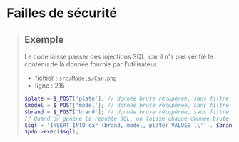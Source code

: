 # Failles de sécurité

<blockquote>

## Exemple

Le code laisse passer des injections SQL, car il n'a pas vérifié le contenu de la donnée fournie par l'utilisateur.

- fichier : `src/Models/Car.php`
- ligne : 215

```php
$plate = $_POST['plate']; // donnée brute récupérée, sans filtre ni validation
$model = $_POST['model']; // donnée brute récupérée, sans filtre ni validation
$brand = $_POST['brand']; // donnée brute récupérée, sans filtre ni validation
// Quand on génère la requête SQL, on laisse chaque donnée brute, laissant passer l'injection de code SQL
$sql = 'INSERT INTO car (brand, model, plate) VALUES (\'' . $brand . \', \'' . $model . \', \'' . $plate . \')';
$pdo->exec($sql);
```

</blockquote>
